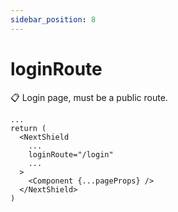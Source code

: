 ```yaml
---
sidebar_position: 8
---
```


# loginRoute

📋 Login page, must be a public route.

```tsx
...
return (
  <NextShield
    ...
    loginRoute="/login"
    ...
  >
    <Component {...pageProps} />
  </NextShield>
)
```
